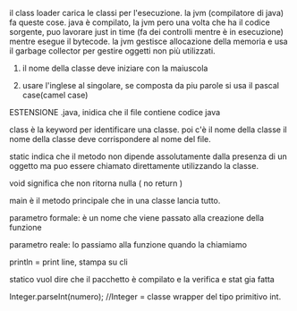il class loader carica le classi per l'esecuzione.
la  jvm (compilatore di java) fa queste cose.
java è compilato, la jvm pero una volta che ha il codice sorgente, puo lavorare just in time (fa dei controlli mentre è in esecuzione) mentre esegue il bytecode.
la jvm gestisce allocazione della memoria e usa il garbage collector per gestire oggetti non più utilizzati.

1) il nome della classe deve iniziare con la maiuscola

2) usare l'inglese al singolare, se composta da piu parole si usa il pascal case(camel case)


ESTENSIONE
.java, inidica che il file contiene codice java

class è la keyword per identificare una classe.
poi c'è il nome della classe
il nome della classe deve corrispondere al nome del file.

static indica che il metodo non dipende assolutamente dalla presenza di un oggetto ma puo essere chiamato direttamente utilizzando la classe.

void significa che non ritorna nulla ( no return ) 

main è il metodo principale che in una classe lancia tutto. 

parametro formale: è un nome che viene passato alla creazione della funzione

parametro reale: lo passiamo alla funzione quando la chiamiamo

println = print line, stampa su cli

statico vuol dire che il pacchetto è compilato e la verifica e stat gia fatta  


Integer.parseInt(numero);
        //Integer = classe wrapper del tipo primitivo int.